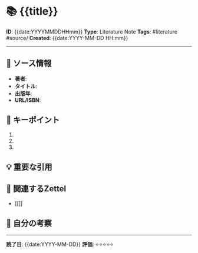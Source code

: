 # 📚 {{title}}

**ID**: {{date:YYYYMMDDHHmm}}
**Type**: Literature Note
**Tags**: #literature #source/
**Created**: {{date:YYYY-MM-DD HH:mm}}

---

## 📖 ソース情報
- **著者**: 
- **タイトル**: 
- **出版年**: 
- **URL/ISBN**: 

## 📝 キーポイント
1. 
2. 
3. 

## 💡 重要な引用
> 

## 🔗 関連するZettel
- [[]]

## 🤔 自分の考察
<!-- この文献から何を学んだか、どう思ったか -->

---

**読了日**: {{date:YYYY-MM-DD}}
**評価**: ⭐⭐⭐⭐⭐